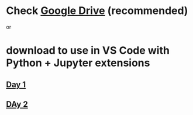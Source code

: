 # Check [Google Drive](https://drive.google.com/drive/folders/1a4VWGH0sZ51Gv3wqt5GTa3V3AiAJDhbT?usp=drive_link) (recommended)

or 

# download to use in VS Code with Python + Jupyter extensions
## [Day 1](https://github.com/MBU-official/bca_practice/blob/main/question_day_1.ipynb)
## [DAy 2](https://github.com/MBU-official/bca_practice/blob/main/question_day_2.ipynb)
